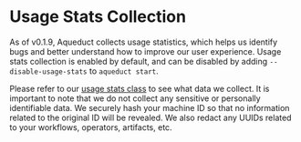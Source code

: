 # Usage Stats Collection

As of v0.1.9, Aqueduct collects usage statistics, which helps us identify bugs and better understand
how to improve our user experience. Usage stats collection is enabled by default, and can be disabled
by adding `--disable-usage-stats` to `aqueduct start`.

Please refer to our [usage stats class](https://github.com/aqueducthq/aqueduct/blob/main/src/golang/cmd/server/middleware/usage/models.go) to see what data we collect.
It is important to note that we do not collect any sensitive or personally identifiable data. We securely
hash your machine ID so that no information related to the original ID will be revealed. We also redact
any UUIDs related to your workflows, operators, artifacts, etc.
